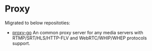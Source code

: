 # Proxy

Migrated to below repositoties:

* [proxy-go](https://github.com/ossrs/proxy-go) An common proxy server for any media servers with RTMP/SRT/HLS/HTTP-FLV and WebRTC/WHIP/WHEP protocols support.

